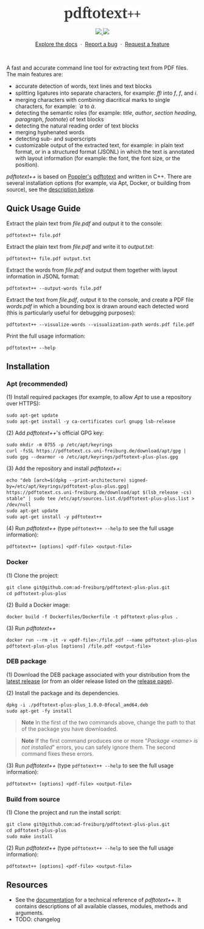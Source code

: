 <br/>
<p align="center">
  <a href="https://github.com/ad-freiburg/pdftotext-plus-plus">
    <img src="logo.png" alt="logo" width="200">
  </a>
</p>

<p align="center">
  <a href="https://github.com/ad-freiburg/pdftotext-plus-plus/actions/workflows/checkstyle.yml">
    <img src="https://github.com/ad-freiburg/pdftotext-plus-plus/actions/workflows/checkstyle.yml/badge.svg">
  </a>
  <a href="https://github.com/ad-freiburg/pdftotext-plus-plus/actions/workflows/unit_test.yml">
    <img src="https://github.com/ad-freiburg/pdftotext-plus-plus/actions/workflows/unit_test.yml/badge.svg">
  </a>
</p>

<p align="center">
  <a href="https://pdftotext.cs.uni-freiburg.de">Explore the docs</a>
  &nbsp·&nbsp
  <a href="https://github.com/ad-freiburg/pdftotext-plus-plus/issues/new?labels=bug">Report a bug</a>
  &nbsp·&nbsp
  <a href="https://github.com/ad-freiburg/pdftotext-plus-plus/issues/new?labels=enhancement">Request a feature</a>
</p>
<br>

A fast and accurate command line tool for extracting text from PDF files. The main features are:
* accurate detection of words, text lines and text blocks
* splitting ligatures into separate characters, for example: *ﬃ* into *f*, *f*, and *i*.
* merging characters with combining diacritical marks to single characters, for example: *`a* to *à*.
* detecting the semantic roles (for example: *title*, *author*, *section heading*, *paragraph*, *footnote*) of text blocks
* detecting the natural reading order of text blocks
* merging hyphenated words
* detecting sub- and superscripts
* customizable output of the extracted text, for example: in plain text format, or in a structured format (JSONL) in which the text is annotated with layout information (for example: the font, the font size, or the position).

*pdftotext++* is based on [Poppler's](https://gitlab.freedesktop.org/poppler/poppler) [pdftotext](https://gitlab.freedesktop.org/poppler/poppler/-/blob/master/utils/pdftotext.cc) and written in C++.
There are several installation options (for example, via Apt, Docker, or building from source), see the [description below](#installation).

<!-- =========================================================================================== -->

## Quick Usage Guide

Extract the plain text from *file.pdf* and output it to the console:
```
pdftotext++ file.pdf
```

Extract the plain text from *file.pdf* and write it to *output.txt*:
```
pdftotext++ file.pdf output.txt
```

Extract the words from *file.pdf* and output them together with layout information in JSONL format:
```
pdftotext++ --output-words file.pdf
```

Extract the text from *file.pdf*, output it to the console, and create a PDF file *words.pdf* in which a bounding box is drawn around each detected word (this is particularly useful for debugging purposes):
```
pdftotext++ --visualize-words --visualization-path words.pdf file.pdf
```

Print the full usage information:
```
pdftotext++ --help
```

## Installation

### Apt (recommended)
(1) Install required packages (for example, to allow *Apt* to use a repository over HTTPS):
```
sudo apt-get update
sudo apt-get install -y ca-certificates curl gnupg lsb-release
```

(2) Add *pdftotext++*'s official GPG key:
```
sudo mkdir -m 0755 -p /etc/apt/keyrings
curl -fsSL https://pdftotext.cs.uni-freiburg.de/download/apt/gpg | sudo gpg --dearmor -o /etc/apt/keyrings/pdftotext-plus-plus.gpg
```

(3) Add the repository and install *pdftotext++*:
```
echo "deb [arch=$(dpkg --print-architecture) signed-by=/etc/apt/keyrings/pdftotext-plus-plus.gpg] https://pdftotext.cs.uni-freiburg.de/download/apt $(lsb_release -cs) stable" | sudo tee /etc/apt/sources.list.d/pdftotext-plus-plus.list > /dev/null
sudo apt-get update
sudo apt-get install -y pdftotext++
```

(4) Run *pdftotext++* (type `pdftotext++ --help` to see the full usage information):
```
pdftotext++ [options] <pdf-file> <output-file>
```

### Docker

(1) Clone the project:
```
git clone git@github.com:ad-freiburg/pdftotext-plus-plus.git
cd pdftotext-plus-plus
```

(2) Build a Docker image:
```
docker build -f Dockerfiles/Dockerfile -t pdftotext-plus-plus .
```

(3) Run *pdftotext++*
```
docker run --rm -it -v <pdf-file>:/file.pdf --name pdftotext-plus-plus pdftotext-plus-plus [options] /file.pdf <output-file>
```

### DEB package

(1) Download the DEB package associated with your distribution from the [latest release](https://github.com/ad-freiburg/pdftotext-plus-plus/releases/latest) (or from an older release listed on the [release page](https://github.com/ad-freiburg/pdftotext-plus-plus/releases)).

(2) Install the package and its dependencies.<br>
```
dpkg -i ./pdftotext-plus-plus_1.0.0-0focal_amd64.deb
sudo apt-get -fy install
```
> **Note**
> In the first of the two commands above, change the path to that of the package you have downloaded.

> **Note**
> If the first command produces one or more "*Package &lt;name&gt; is not installed*" errors, you can safely ignore them.
The second command fixes these errors.

(3) Run *pdftotext++* (type `pdftotext++ --help` to see the full usage information):
```
pdftotext++ [options] <pdf-file> <output-file>
```

### Build from source

(1) Clone the project and run the install script:
```
git clone git@github.com:ad-freiburg/pdftotext-plus-plus.git
cd pdftotext-plus-plus
sudo make install
```

(2) Run *pdftotext++* (type `pdftotext++ --help` to see the full usage information):
```
pdftotext++ [options] <pdf-file> <output-file>
```

## Resources

* See the [documentation](https://pdftotext.cs.uni-freiburg.de) for a technical reference of *pdftotext++*. It contains descriptions of all available classes, modules, methods and arguments.
* TODO: changelog